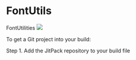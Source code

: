 # FontUtils
FontUtilities
[![](https://jitpack.io/v/Manuaravind1989/FontUtils.svg)](https://jitpack.io/#Manuaravind1989/FontUtils)

To get a Git project into your build:

Step 1. Add the JitPack repository to your build file

